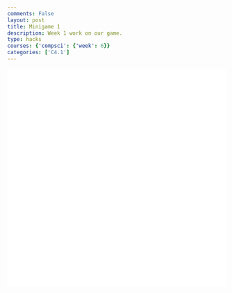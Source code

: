 ```yaml
---
comments: False
layout: post
title: Minigame 1
description: Week 1 work on our game.
type: hacks
courses: {'compsci': {'week': 6}}
categories: ['C4.1']
---
```

<style>
    .container{
        display:block;
        background-color:white;
    }
</style>
<canvas id="display" class="container" height="500px" width="500px"></canvas>

<script type="module">
var canvas = document.getElementById("display");
class Character{
    //up = "KeyW"; //default keybinds for controls
    right = "KeyD";
    left = "KeyA";
    jump = "Space";
    down = "ShiftLeft";

    directionX = 1;
    directionY = 0;
    instantY = 0;
    gravity = 80;
    speed = 40;
    moving = false;
    
    constructor(){
        this.position = {
            x:0,
            y:0
        };
    }
    onFrame(fps){
        this.position = {
            x: Math.round(this.position.x+this.moving*this.speed*this.directionX*(1/fps)),
            y: this.position.y + (this.instantY*(1/fps))
        }
        if(this.position.y<0){
            this.instantY = 0;
            this.directionY = 0;
            this.position.y = 0;
        }
        if(this.position.y>0){
            this.instantY-=this.gravity*(1/fps);
        }
        return this.position;
    }
    getPosition(){
        return this.position;
    }
    handleKeydown(event){
        switch(event.code){
            case this.down:
                this.directionY = -1;
                break;
            case this.right:
                this.directionX = 1;
                this.moving = true;
                break;
            case this.left:
                this.directionX = -1;
                this.moving = true;
                break;
            case this.jump:
                if (this.position.y == 0){
                this.instantY = 80;
                this.directionY = 1;
                }
                break;
        }
    }
    handleKeyup(event){
        switch(event.code){
            case this.down:
                this.directionY = 0;
                break;
            case this.right:
                this.moving = false;
                break;
            case this.left:
                this.moving = false;
                break;
        }
    }
}

var myCharacter = new Character();
document.addEventListener("keydown",myCharacter.handleKeydown.bind(myCharacter));
document.addEventListener("keyup",myCharacter.handleKeyup.bind(myCharacter));

var fps = 12;
var active = true;
var animId;
function frame(){ //when a frame is updated
    var position = myCharacter.onFrame(fps);

    var ctx = canvas.getContext("2d");
    ctx.clearRect(0,0,canvas.width,canvas.height);
    ctx.fillRect(position.x,canvas.height-position.y,30,-40)
    setTimeout(function() {if(active==true){animId = requestAnimationFrame(frame)};}, 1000 / fps);
}
frame();

window.addEventListener('keydown', function(e) { //prevent space from moving screen
  if(e.keyCode == 32 && e.target == document.body) {
    e.preventDefault();
  }
});
</script>